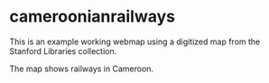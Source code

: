 # cameroonianrailways

This is an example working webmap using a digitized map from the Stanford Libraries collection. 

The map shows railways in Cameroon.
